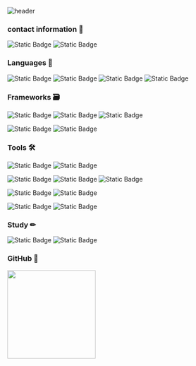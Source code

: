 
![header](https://capsule-render.vercel.app/api?type=waving&color=gradient&height=120&section=footer&animation=fadeIn&text=📚&fontAlign=70)



<h3>contact information 📮</h3>
<span> 
<img alt="Static Badge" src="https://img.shields.io/badge/Gmail-%23EA4335?style=flat&logo=gmail&logoColor=white&link=heeseon7789%40gmail.com">
<img alt="Static Badge" src="https://img.shields.io/badge/Velog-%2320C997?style=flat&logo=Velog&logoColor=white&link=https%3A%2F%2Fvelog.io%2F%40heeseon77%2Fposts"> 
</span>
<p></p>


<h3>Languages 💬</h3>
<span>
<img alt="Static Badge" src="https://img.shields.io/badge/Python-%233776AB?style=flat&logo=python&logoColor=white">
<img alt="Static Badge" src="https://img.shields.io/badge/javascript-%23000000?style=flat&logo=javascript&logoColor=%23F7DF1E">
<img alt="Static Badge" src="https://img.shields.io/badge/HTML-%23E34F26?style=flat&logo=html5&logoColor=white">
<img alt="Static Badge" src="https://img.shields.io/badge/CSS3-%231572B6?style=flat&logo=css3&logoColor=white">
</span>
<p></p>

<h3>Frameworks 🗃</h3>
<span>
<img alt="Static Badge" src="https://img.shields.io/badge/React-%23000000?style=flat&logo=react&logoColor=%2361DAFB">
<img alt="Static Badge" src="https://img.shields.io/badge/pycharm-%23000000?style=flat&logo=pycharm&logoColor=white">
<img alt="Static Badge" src="https://img.shields.io/badge/Django-%23092E20?style=flat&logo=django&logoColor=white">
<p></p>
<img alt="Static Badge" src="https://img.shields.io/badge/Flask-%23000000?style=flat&logo=flask&logoColor=white">
<img alt="Static Badge" src="https://img.shields.io/badge/OpenCV-%235C3EE8?style=flat&logo=opencv&logoColor=white">
</span>
<p></p>


<h3>Tools 🛠</h3>
<span>
<img alt="Static Badge" src="https://img.shields.io/badge/MySQL-%234479A1?style=flat&logo=mysql&logoColor=white">
<img alt="Static Badge" src="https://img.shields.io/badge/ORACLE-%23F80000?style=flat&logo=oracle&logoColor=white">
<p></p>
<img alt="Static Badge" src="https://img.shields.io/badge/POSTMAN-%23FF6C37?style=flat&logo=postman&logoColor=white">
<img alt="Static Badge" src="https://img.shields.io/badge/VSCode-%230854C1?style=flat&logoColor=white">
<img alt="Static Badge" src="https://img.shields.io/badge/Colab-%23F9AB00?style=flat&logo=googlecolab&logoColor=white">
<p></p>
<img alt="Static Badge" src="https://img.shields.io/badge/AdobePhotoshop-%2331A8FF?style=flat&logo=adobephotoshop&logoColor=white">
<img alt="Static Badge" src="https://img.shields.io/badge/figma-%23F24E1E?style=flat&logo=figma&logoColor=white">
<p></p>
<img alt="Static Badge" src="https://img.shields.io/badge/Github-%23181717?style=flat&logo=github&logoColor=white">
<img alt="Static Badge" src="https://img.shields.io/badge/NOTION-%23000000?style=flat&logo=notion&logoColor=white">
</span>
<p></p>



<h3>Study ✏</h3>
<span>
<img alt="Static Badge" src="https://img.shields.io/badge/JAVA-%23FF7800?style=flat&logo=java&logoColor=white">
<img alt="Static Badge" src="https://img.shields.io/badge/SPRING-%236DB33F?style=flat&logo=spring&logoColor=white">
</span>

<h3>GitHub 💾</h3> 
<img height=200 src="https://github-readme-stats.vercel.app/api/top-langs/?username=heeseon1&exclude_repo=heeseon1.github.io&layout=compact&theme=radical&card_width=300px" />

<!--
**heeseon1/heeseon1** is a ✨ _special_ ✨ repository because its `README.md` (this file) appears on your GitHub profile.

Here are some ideas to get you started:

- 🔭 I’m currently working on ...
- 🌱 I’m currently learning ...
- 👯 I’m looking to collaborate on ...
- 🤔 I’m looking for help with ...
- 💬 Ask me about ...
- 📫 How to reach me: ...
- 😄 Pronouns: ...
- ⚡ Fun fact: ...
-->
